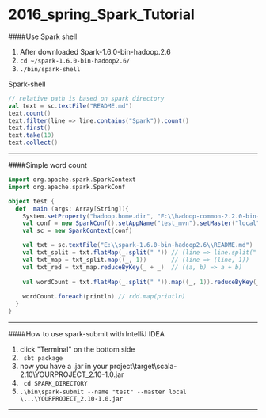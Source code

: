 # 2016_spring_Spark_Tutorial

####Use Spark shell

1. After downloaded Spark-1.6.0-bin-hadoop.2.6
2.  ``` cd ~/spark-1.6.0-bin-hadoop2.6/ ```
3.  ``` ./bin/spark-shell ```


Spark-shell
```scala
// relative path is based on spark directory
val text = sc.textFile("README.md")
text.count()
text.filter(line => line.contains("Spark")).count()
text.first()
text.take(10)
text.collect()
```

---

####Simple word count
```scala
import org.apache.spark.SparkContext
import org.apache.spark.SparkConf

object test {
  def  main (args: Array[String]){
    System.setProperty("hadoop.home.dir", "E:\\hadoop-common-2.2.0-bin-master")
    val conf = new SparkConf().setAppName("test_mvn").setMaster("local")
    val sc = new SparkContext(conf)

    val txt = sc.textFile("E:\\spark-1.6.0-bin-hadoop2.6\\README.md")
    val txt_split = txt.flatMap(_.split(" ")) // (line => line.split(" "))
    val txt_map = txt_split.map((_, 1))       // (line => (line, 1))
    val txt_red = txt_map.reduceByKey(_ + _)  // ((a, b) => a + b)
    
    val wordCount = txt.flatMap(_.split(" ")).map((_, 1)).reduceByKey(_ + _)
    
    wordCount.foreach(println) // rdd.map(println)
  }
}
```
---
####How to use spark-submit with IntelliJ IDEA

1. click "Terminal" on the bottom side
2. ``` sbt package```
3. now you have a .jar in your project\target\scala-2.10\YOURPROJECT_2.10-1.0.jar
4. ``` cd SPARK_DIRECTORY```
5. ``` .\bin\spark-submit --name "test" --master local \...\YOURPROJECT_2.10-1.0.jar ```

---



